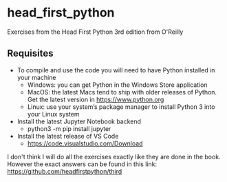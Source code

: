 # head_first_python

Exercises from the Head First Python 3rd edition from O'Reilly

## Requisites

- To compile and use the code you will need to have Python installed in your machine
  - Windows: you can get Python in the Windows Store application
  - MacOS: the latest Macs tend to ship with older releases of Python. Get the latest version in https://www.python.org
  - Linux: use your system’s package manager to install Python 3 into your Linux system
- Install the latest Jupyter Notebook backend
  - python3 -m pip install jupyter
- Install the latest release of VS Code
  - https://code.visualstudio.com/Download

I don't think I will do all the exercises exactly like they are done in the book. However the exact answers can be found in this link: https://github.com/headfirstpython/third
